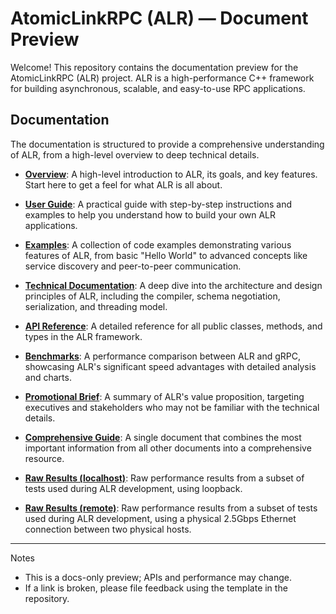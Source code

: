# AtomicLinkRPC (ALR) — Document Preview

Welcome! This repository contains the documentation preview for the AtomicLinkRPC (ALR) project. ALR is a high-performance C++ framework for building asynchronous, scalable, and easy-to-use RPC applications.

## Documentation

The documentation is structured to provide a comprehensive understanding of ALR, from a high-level overview to deep technical details.

-   **[Overview](./overview.md)**: A high-level introduction to ALR, its goals, and key features. Start here to get a feel for what ALR is all about.

-   **[User Guide](./user-guide.md)**: A practical guide with step-by-step instructions and examples to help you understand how to build your own ALR applications.

-   **[Examples](./examples.md)**: A collection of code examples demonstrating various features of ALR, from basic "Hello World" to advanced concepts like service discovery and peer-to-peer communication.

-   **[Technical Documentation](./technical.md)**: A deep dive into the architecture and design principles of ALR, including the compiler, schema negotiation, serialization, and threading model.

-   **[API Reference](./api-reference.md)**: A detailed reference for all public classes, methods, and types in the ALR framework.

-   **[Benchmarks](./benchmarks.md)**: A performance comparison between ALR and gRPC, showcasing ALR's significant speed advantages with detailed analysis and charts.

-   **[Promotional Brief](./promotional.md)**: A summary of ALR's value proposition, targeting executives and stakeholders who may not be familiar with the technical details.

-   **[Comprehensive Guide](./atomic-link-rpc.md)**: A single document that combines the most important information from all other documents into a comprehensive resource.

-   **[Raw Results (localhost)](./assets/results/raw_results_localhost.md)**: Raw performance results from a subset of tests used during ALR development, using loopback.
 
-   **[Raw Results (remote)](./assets/results/raw_results_remote.md)**: Raw performance results from a subset of tests used during ALR development, using a physical 2.5Gbps Ethernet connection between two physical hosts.

---
Notes
- This is a docs-only preview; APIs and performance may change.
- If a link is broken, please file feedback using the template in the repository.
